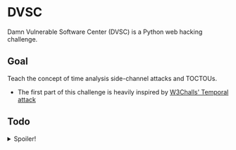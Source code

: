 # DVSC

Damn Vulnerable Software Center (DVSC) is a Python web hacking challenge.

## Goal

Teach the concept of time analysis side-channel attacks and TOCTOUs.

- The first part of this challenge is heavily inspired by [W3Challs' Temporal attack](https://w3challs.com/challenges/web/temporal_attack)

## Todo

<details>
  <summary>Spoiler!</summary>
  </br>

- [X] Website

  - [X] Frontend
    - [X] Look and feel
    - [X] Pages
      - [X] Login
      - [X] Downloads
      - [X] Locked software item
        - [X] Redirect user to token generation service
  - [X] Backend
    - [X] Configurable secrets
    - [X] Time analysis side-channel
      - [X] 404 error debug handler leaking source code
      - [X] Time analysis side-channel password check
      - [X] Hidden debug post parameter to leak page generation time
    - [X] TOCTOU
      - [X] Check supplied token is valid

- [X] Token generation service

  - [X] TOCTOU
    - [X] Listen on TCP socket for commands
    - [X] Declare global
    - [X] Command types
      - [X] pass
        - [X] Sets global
        - [X] Sleeps for cache flush lie (**vulnerable!**)
        - [X] Checks global
        - [X] Returns token or error
      - [X] help \<command\>
        - [X] Sets global to \<command\> (**vulnerable!**)
        - [X] Print help on given command
      - [X] about
        - [X] Fake about for token generator
      - [X] status
        - [X] Status of listening socket and connected clients

- [X] Documentation
  - [X] SETUP Instructions
    - [X] Fast startup script

- [ ] Solution
  - [ ] Python script to perform the side-channel attack
  - [ ] Python script to beat TOCTOU

</details>
